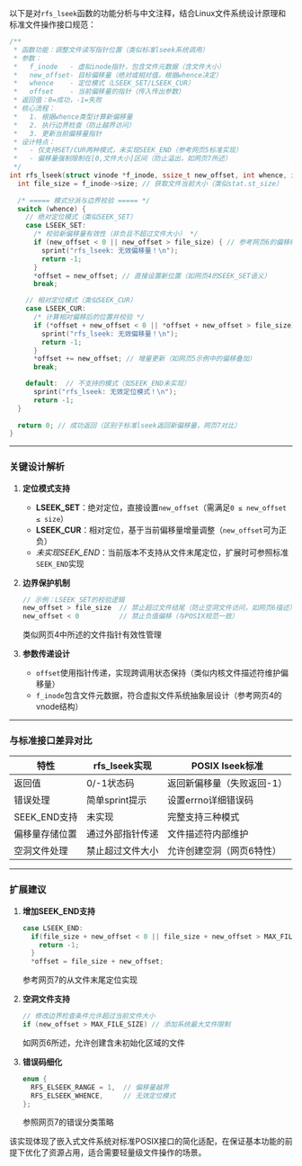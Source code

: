 以下是对`rfs_lseek`函数的功能分析与中文注释，结合Linux文件系统设计原理和标准文件操作接口规范：

```c
/**
 * 函数功能：调整文件读写指针位置（类似标准lseek系统调用）
 * 参数：
 *   f_inode   - 虚拟inode指针，包含文件元数据（含文件大小）
 *   new_offset- 目标偏移量（绝对或相对值，根据whence决定）
 *   whence    - 定位模式（LSEEK_SET/LSEEK_CUR）
 *   offset    - 当前偏移量的指针（传入传出参数）
 * 返回值：0=成功，-1=失败
 * 核心流程：
 *   1. 根据whence类型计算新偏移量
 *   2. 执行边界检查（防止越界访问）
 *   3. 更新当前偏移量指针
 * 设计特点：
 *   - 仅支持SET/CUR两种模式，未实现SEEK_END（参考网页5标准实现）
 *   - 偏移量强制限制在[0,文件大小]区间（防止溢出，如网页7所述）
 */
int rfs_lseek(struct vinode *f_inode, ssize_t new_offset, int whence, int *offset) {
  int file_size = f_inode->size; // 获取文件当前大小（类似stat.st_size）
  
  /* ===== 模式分派与边界校验 ===== */
  switch (whence) {
    // 绝对定位模式（类似SEEK_SET）
    case LSEEK_SET:  
      /* 校验新偏移量有效性（非负且不超过文件大小） */
      if (new_offset < 0 || new_offset > file_size) { // 参考网页6的偏移约束
        sprint("rfs_lseek: 无效偏移量！\n");
        return -1;
      }
      *offset = new_offset; // 直接设置新位置（如网页4的SEEK_SET语义）
      break;

    // 相对定位模式（类似SEEK_CUR）
    case LSEEK_CUR:  
      /* 计算相对偏移后的位置并校验 */
      if (*offset + new_offset < 0 || *offset + new_offset > file_size) {
        sprint("rfs_lseek: 无效偏移量！\n");
        return -1;
      }
      *offset += new_offset; // 增量更新（如网页5示例中的偏移叠加）
      break;

    default:  // 不支持的模式（如SEEK_END未实现）
      sprint("rfs_lseek: 无效定位模式！\n");
      return -1;
  }
  
  return 0; // 成功返回（区别于标准lseek返回新偏移量，网页7对比）
}
```

---

### 关键设计解析

1. **定位模式支持**
   - **LSEEK_SET**：绝对定位，直接设置`new_offset`（需满足`0 ≤ new_offset ≤ size`）
   - **LSEEK_CUR**：相对定位，基于当前偏移量增量调整（`new_offset`可为正负）
   - *未实现SEEK_END*：当前版本不支持从文件末尾定位，扩展时可参照标准`SEEK_END`实现

2. **边界保护机制**
   ```c
   // 示例：LSEEK_SET的校验逻辑
   new_offset > file_size  // 禁止超过文件结尾（防止空洞文件访问，如网页6描述）
   new_offset < 0          // 禁止负值偏移（与POSIX规范一致）
   ```
   类似网页4中所述的文件指针有效性管理

3. **参数传递设计**
   - `offset`使用指针传递，实现跨调用状态保持（类似内核文件描述符维护偏移量）
   - `f_inode`包含文件元数据，符合虚拟文件系统抽象层设计（参考网页4的vnode结构）

---

### 与标准接口差异对比

| 特性              | rfs_lseek实现                  | POSIX lseek标准        |
|-------------------|--------------------------------|-------------------------------|
| 返回值            | 0/-1状态码                     | 返回新偏移量（失败返回-1）       |
| 错误处理          | 简单sprint提示                 | 设置errno详细错误码             |
| SEEK_END支持      | 未实现                         | 完整支持三种模式                |
| 偏移量存储位置    | 通过外部指针传递               | 文件描述符内部维护              |
| 空洞文件处理      | 禁止超过文件大小               | 允许创建空洞（网页6特性）    |

---

### 扩展建议

1. **增加SEEK_END支持**
   ```c
   case LSEEK_END:
     if(file_size + new_offset < 0 || file_size + new_offset > MAX_FILE_SIZE){
       return -1; 
     }
     *offset = file_size + new_offset;
   ```
   参考网页7的从文件末尾定位实现

2. **空洞文件支持**
   ```c
   // 修改边界检查条件允许超过当前文件大小
   if (new_offset > MAX_FILE_SIZE) // 添加系统最大文件限制
   ```
   如网页6所述，允许创建含未初始化区域的文件

3. **错误码细化**
   ```c
   enum {
     RFS_ELSEEK_RANGE = 1,  // 偏移量越界
     RFS_ELSEEK_WHENCE,     // 无效定位模式
   };
   ```
   参照网页7的错误分类策略

该实现体现了嵌入式文件系统对标准POSIX接口的简化适配，在保证基本功能的前提下优化了资源占用，适合需要轻量级文件操作的场景。